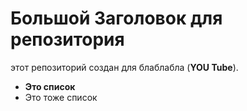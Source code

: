 # Большой Заголовок для репозитория
этот репозиторий создан для блаблабла (**YOU Tube**).
- __Это список__
- Это тоже список
